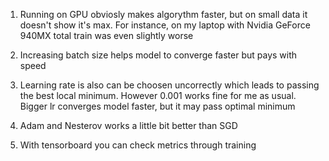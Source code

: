 1. Running on GPU obviosly makes algorythm faster, but on small data it doesn't show it's max.
 For instance, on my laptop with Nvidia GeForce 940MX total train was even slightly worse

2. Increasing batch size helps model to converge faster but pays with speed

3. Learning rate is also can be choosen uncorrectly which leads to passing the best local minimum.
  However 0.001 works fine for me as usual. Bigger lr converges model faster, but it may pass optimal
  minimum

4. Adam and Nesterov works a little bit better than SGD

5. With tensorboard you can check metrics through training